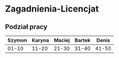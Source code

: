 # Zagadnienia-Licencjat

## Podział pracy

|Szymon|Karyna|Maciej|Bartek|Denis|
|---|---|---|---|---|
|01-10|11-20|21-30|31-40|41-50|
